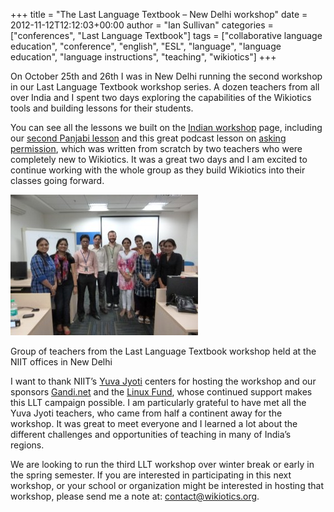 +++
title = "The Last Language Textbook – New Delhi workshop"
date = 2012-11-12T12:12:03+00:00
author = "Ian Sullivan"
categories = ["conferences", "Last Language Textbook"]
tags = ["collaborative language education", "conference", "english", "ESL", "language", "language education", "language instructions", "teaching", "wikiotics"]
+++

On October 25th and 26th I was in New Delhi running the second workshop in our Last Language Textbook workshop series. A dozen teachers from all over India and I spent two days exploring the capabilities of the Wikiotics tools and building lessons for their students.

You can see all the lessons we built on the [Indian workshop](/en/2012-10-24-IndiaWorkshop) page, including our [second Panjabi lesson](/pa/jasleen) and this great podcast lesson on [asking permission](/en/permission), which was written from scratch by two teachers who were completely new to Wikiotics. It was a great two days and I am excited to continue working with the whole group as they build Wikiotics into their classes going forward.

[![Group of teachers from the Last Language Textbook workshop held at the NIIT offices in New Delhi](P1000233-300x225.jpg "NewDelhiWorkshop")](P1000233.jpg)

Group of teachers from the Last Language Textbook workshop held at the NIIT offices in New Delhi

I want to thank NIIT’s [Yuva Jyoti](https://web.archive.org/web/20160325192026/http://articles.economictimes.indiatimes.com/2011-09-30/news/30228871_1_nsdc-niit-limited-vijay-k-thadani) centers for hosting the workshop and our sponsors [Gandi.net](https://www.gandi.net/) and the [Linux Fund](https://web.archive.org/web/20160325192026/http://linuxfund.org/), whose continued support makes this LLT campaign possible. I am particularly grateful to have met all the Yuva Jyoti teachers, who came from half a continent away for the workshop. It was great to meet everyone and I learned a lot about the different challenges and opportunities of teaching in many of India’s regions.

We are looking to run the third LLT workshop over winter break or early in the spring semester. If you are interested in participating in this next workshop, or your school or organization might be interested in hosting that workshop, please send me a note at: contact@wikiotics.org.
